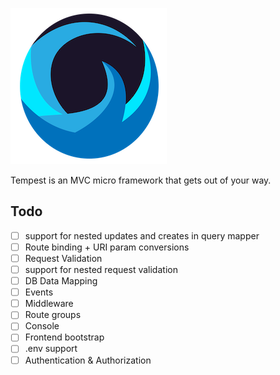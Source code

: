 ![](/.github/tempest-logo-sm.png)

Tempest is an MVC micro framework that gets out of your way.

## Todo

- [ ] support for nested updates and creates in query mapper
- [ ] Route binding + URI param conversions
- [ ] Request Validation
- [ ] support for nested request validation
- [ ] DB Data Mapping
- [ ] Events
- [ ] Middleware
- [ ] Route groups
- [ ] Console
- [ ] Frontend bootstrap
- [ ] .env support
- [ ] Authentication & Authorization